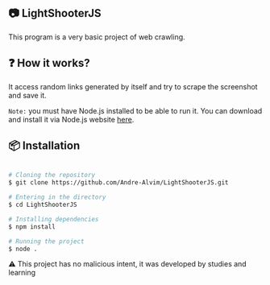 ## 📷 LightShooterJS
This program is a very basic project of web crawling.

## ❓ How it works?
It access random links generated by itself and try to scrape the screenshot and save it.

`Note:` you must have Node.js installed to be able to run it. You can download and install it
via Node.js website [here](https://nodejs.org/).
## 📦 Installation


```bash

# Cloning the repository
$ git clone https://github.com/Andre-Alvim/LightShooterJS.git

# Entering in the directory
$ cd LightShooterJS

# Installing dependencies
$ npm install

# Running the project
$ node .

```

⚠️ This project has no malicious intent, it was developed by studies and learning

